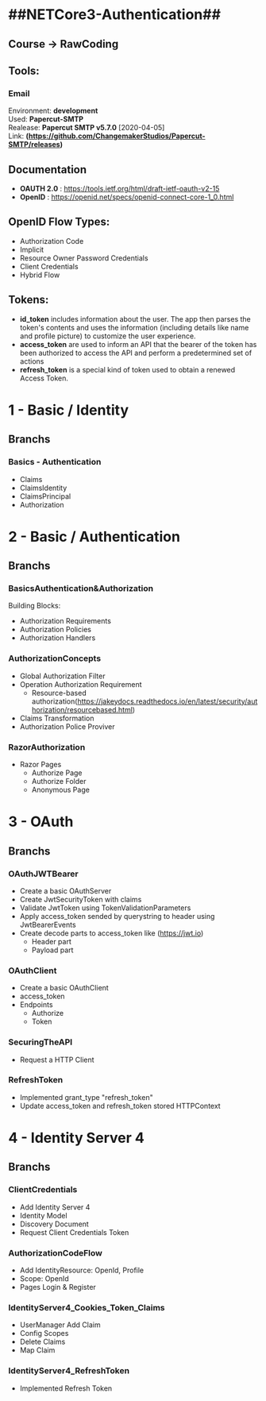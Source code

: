 # ##NETCore3-Authentication##
## Course -> RawCoding

## Tools:
### Email 
Environment: **development**<br> 
Used: **Papercut-SMTP**<br> 
Realease: **Papercut SMTP v5.7.0** [2020-04-05]<br>
Link: **(https://github.com/ChangemakerStudios/Papercut-SMTP/releases)**<br>

##  Documentation
 - **OAUTH 2.0** : https://tools.ietf.org/html/draft-ietf-oauth-v2-15
 - **OpenID** : https://openid.net/specs/openid-connect-core-1_0.html

## OpenID Flow Types:
 - Authorization Code
 - Implicit
 - Resource Owner Password Credentials
 - Client Credentials
 - Hybrid Flow

## Tokens:
 - **id_token** includes information about the user. The app then parses the token's contents and uses the information (including details like name and profile picture) to customize the user experience.
 - **access_token** are used to inform an API that the bearer of the token has been authorized to access the API and perform a predetermined set of actions 
 - **refresh_token** is a special kind of token used to obtain a renewed Access Token. 



# 1 - Basic / Identity

## Branchs

### Basics - Authentication
 - Claims
 - ClaimsIdentity
 - ClaimsPrincipal
 - Authorization
 
# 2 - Basic / Authentication

## Branchs 
 
### BasicsAuthentication&Authorization
Building Blocks:<br>
 - Authorization Requirements
 - Authorization Policies
 - Authorization Handlers
 
### AuthorizationConcepts 
 - Global Authorization Filter
 - Operation Authorization Requirement
 	- Resource-based authorization(https://jakeydocs.readthedocs.io/en/latest/security/authorization/resourcebased.html)
 - Claims Transformation
 - Authorization Police Proviver
 
### RazorAuthorization
 - Razor Pages
 	- Authorize Page
	- Authorize Folder
	- Anonymous Page
	
# 3 - OAuth

## Branchs
	
### OAuthJWTBearer
 - Create a basic OAuthServer
 - Create JwtSecurityToken with claims
 - Validate JwtToken using TokenValidationParameters
 - Apply access_token sended by querystring to header using JwtBearerEvents
 - Create decode parts to access_token like (https://jwt.io)
	- Header part
	- Payload part
	
### OAuthClient
 - Create a basic OAuthClient
 - access_token
 - Endpoints
 	- Authorize
	- Token

### SecuringTheAPI
 - Request a HTTP Client

### RefreshToken
 - Implemented grant_type "refresh_token"
 - Update access_token and refresh_token stored HTTPContext
 
# 4 - Identity Server 4

## Branchs
 
### ClientCredentials
 - Add Identity Server 4
 - Identity Model
 - Discovery Document
 - Request Client Credentials Token


### AuthorizationCodeFlow
 - Add IdentityResource: OpenId, Profile
 - Scope: OpenId
 - Pages Login & Register
 
 
### IdentityServer4_Cookies_Token_Claims
 - UserManager Add Claim
 - Config Scopes
 - Delete Claims
 - Map Claim
 
 ### IdentityServer4_RefreshToken
 - Implemented Refresh Token
 
	
